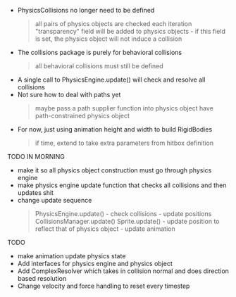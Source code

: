 * PhysicsCollisions no longer need to be defined
	> all pairs of physics objects are checked each iteration
	> "transparency" field will be added to physics objects
		- if this field is set, the physics object will not induce a
		collision
* The collisions package is purely for behavioral collisions
	> all behavioral collisions must still be defined
* A single call to PhysicsEngine.update() will check and resolve all
  collisions
* Not sure how to deal with paths yet
	> maybe pass a path supplier function into physics object
	> have path-constrained physics object
* For now, just using animation height and width to build RigidBodies
	> if time, extend to take extra parameters from hitbox definition

TODO IN MORNING
* make it so all physics object construction must go through physics
  engine
* make physics engine update function that checks all collisions and
  then updates shit
* change update sequence
	> PhysicsEngine.update()
		- check collisions
		- update positions
	> CollisionsManager.update()
	> Sprite.update()
		- update position to reflect that of physics object
		- update animation

TODO
* make animation update physics state
* Add interfaces for physics engine and physics object
* Add ComplexResolver which takes in collision normal and does direction
  based resolution
* Change velocity and force handling to reset every timestep

